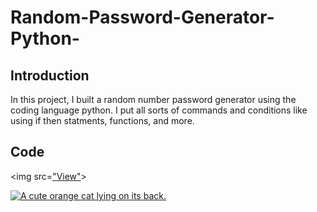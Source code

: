 # Random-Password-Generator-Python-

## Introduction

In this project, I built a random number password generator using the coding language python. I put all sorts of commands and conditions like using if then statments, functions, and more.

## Code
   
<img src=["View"](https://cdn.discordapp.com/attachments/716795860234665987/1246145863600832542/Screenshot_2024-01-01_204605.png?ex=665b5346&is=665a01c6&hm=1a4dcfeeb2c5516c0002ac04733fdafac91c8d7c46e90c6b8bfea58c1fddd982&)> 

<a href="https://freecatphotoapp.com"><img src="https://cdn.freecodecamp.org/curriculum/cat-photo-app/relaxing-cat.jpg" alt="A cute orange cat lying on its back."></a>
